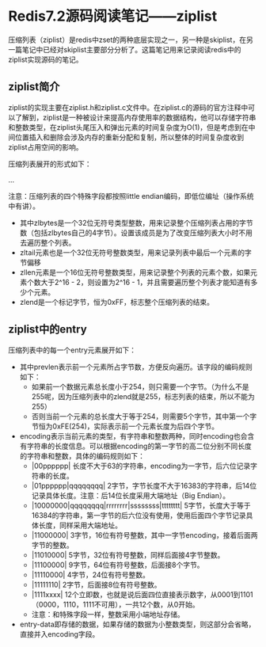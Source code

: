# Redis7.2源码阅读笔记——ziplist

压缩列表（ziplist）是redis中zset的两种底层实现之一，另一种是skiplist，在另一篇笔记中已经对skiplist主要部分分析了。这篇笔记用来记录阅读redis中的ziplist实现源码的笔记。

## ziplist简介

ziplist的实现主要在ziplist.h和ziplist.c文件中。在ziplist.c的源码的官方注释中可以了解到，ziplist是一种被设计来提高内存使用率的数据结构，他可以存储字符串和整数类型，在ziplist头尾压入和弹出元素的时间复杂度为O(1)，但是考虑到在中间位置插入和删除会涉及内存的重新分配和复制，所以整体的时间复杂度收到ziplist占用空间的影响。

压缩列表展开的形式如下：

<zlbytes> <zltail> <zllen> <entry> <entry> ... <entry> <zlend>

注意：压缩列表的四个特殊字段都按照little endian编码，即低位编址（操作系统中有讲）。

- 其中zlbytes是一个32位无符号类型整数，用来记录整个压缩列表占用的字节数（包括zlbytes自己的4字节）。设置该成员是为了改变压缩列表大小时不用去遍历整个列表。
- zltail元素也是一个32位无符号整数类型，用来记录列表中最后一个元素的字节偏移
- zllen元素是一个16位无符号整数类型，用来记录整个列表的元素个数，如果元素个数大于2^16 - 2，则设置为2^16 - 1，并且需要遍历整个列表才能知道有多少个元素。
- zlend是一个标记字节，恒为0xFF，标志整个压缩列表的结束。

## ziplist中的entry

压缩列表中的每一个entry元素展开如下：

<prevlen> <encoding> <entry-data>

- 其中prevlen表示前一个元素所占字节数，方便反向遍历。该字段的编码规则如下：
  - 如果前一个数据元素总长度小于254，则只需要一个字节。（为什么不是255呢，因为压缩列表中的zlend就是255，标志列表的结束，所以不能为255）
  - 否则当前一个元素的总长度大于等于254，则需要5个字节，其中第一个字节恒为0xFE(254)，实际表示前一个元素长度为后四个字节。
- encoding表示当前元素的类型，有字符串和整数两种，同时encoding也会含有字符串的长度信息。可以根据encoding的第一字节的高二位分别不同长度的字符串和整数，具体的编码规则如下：
  - |00pppppp| 长度不大于63的字符串，encoding为一字节，后六位记录字符串的长度。
  - |01pppppp|qqqqqqqq| 2字节，字节长度不大于16383的字符串，后14位记录具体长度。注意：后14位长度采用大端地址（Big Endian）。
  - |10000000|qqqqqqqq|rrrrrrrr|ssssssss|tttttttt| 5字节，长度大于等于16384的字符串，第一字节的后六位没有使用，使用后面四个字节记录具体长度，同样采用大端地址。
  - |11000000| 3字节，16位有符号整数，其中一字节encoding，接着后面两字节<entry-data>的整数。
  - |11010000| 5字节，32位有符号整数，同样后面接4字节整数。
  - |11100000| 9字节，64位有符号整数，后面接8个字节。
  - |11110000| 4字节，24位有符号整数。
  - |11111110| 2字节，后面接8位有符号整数。
  - |1111xxxx| 12个立即数，也就是说后面四位直接表示数字，从0001到1101（0000，1110，1111不可用），一共12个数，从0开始。
  - 注意：和特殊字段一样，整数采用小端地址存储。
- entry-data即存储的数据，如果存储的数据为小整数类型，则这部分会省略，直接并入encoding字段。